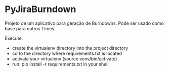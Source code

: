 # PyJiraBurndown
Projeto de um aplicativo para geração de Burndowns. Pode ser usado como base para outros Times.

Execute:
- create the virtualenv directory into the project directory 
- cd to the directory where requirements.txt is located
- activate your virtualenv (source venv/bin/activate)
- run:  pip install -r requirements.txt in your shell
